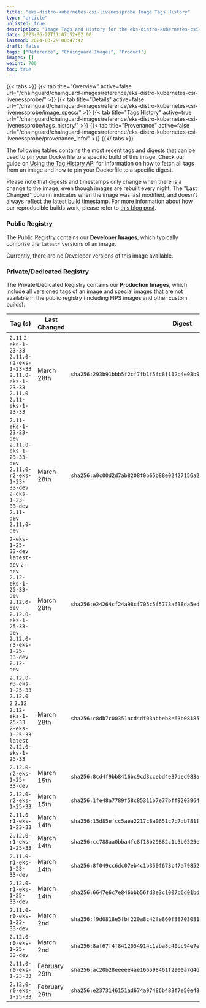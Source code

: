 ```yaml
---
title: "eks-distro-kubernetes-csi-livenessprobe Image Tags History"
type: "article"
unlisted: true
description: "Image Tags and History for the eks-distro-kubernetes-csi-livenessprobe Chainguard Image"
date: 2023-06-22T11:07:52+02:00
lastmod: 2024-03-29 00:47:42
draft: false
tags: ["Reference", "Chainguard Images", "Product"]
images: []
weight: 700
toc: true
---
```


{{< tabs >}}
{{< tab title="Overview" active=false url="/chainguard/chainguard-images/reference/eks-distro-kubernetes-csi-livenessprobe/" >}}
{{< tab title="Details" active=false url="/chainguard/chainguard-images/reference/eks-distro-kubernetes-csi-livenessprobe/image_specs/" >}}
{{< tab title="Tags History" active=true url="/chainguard/chainguard-images/reference/eks-distro-kubernetes-csi-livenessprobe/tags_history/" >}}
{{< tab title="Provenance" active=false url="/chainguard/chainguard-images/reference/eks-distro-kubernetes-csi-livenessprobe/provenance_info/" >}}
{{</ tabs >}}

The following tables contains the most recent tags and digests that can be used to pin your Dockerfile to a specific build of this image. Check our guide on [Using the Tag History API](/chainguard/chainguard-images/using-the-tag-history-api/) for information on how to fetch all tags from an image and how to pin your Dockerfile to a specific digest.

Please note that digests and timestamps only change when there is a change to the image, even though images are rebuilt every night. The "Last Changed" column indicates when the image was last modified, and doesn't always reflect the latest build timestamp. For more information about how our reproducible builds work, please refer to [this blog post](https://www.chainguard.dev/unchained/reproducing-chainguards-reproducible-image-builds).

### Public Registry
The Public Registry contains our **Developer Images**, which typically comprise the `latest*` versions of an image.

Currently, there are no Developer versions of this image available.

### Private/Dedicated Registry
The Private/Dedicated Registry contains our **Production Images**, which include all versioned tags of an image and special images that are not available in the public registry (including FIPS images and other custom builds).

| Tag (s)                                                                                                                                       | Last Changed  | Digest                                                                    |
|-----------------------------------------------------------------------------------------------------------------------------------------------|---------------|---------------------------------------------------------------------------|
|  `2.11` `2-eks-1-23-33` `2.11.0-r2-eks-1-23-33` `2.11.0-eks-1-23-33` `2.11.0` `2.11-eks-1-23-33`                                              | March 28th    | `sha256:293b91bbb5f2cf7fb1f5fc8f112b4e03b95f80c67fb8f59b4096345592f91f93` |
|  `2.11-eks-1-23-33-dev` `2.11.0-eks-1-23-33-dev` `2.11.0-r2-eks-1-23-33-dev` `2-eks-1-23-33-dev` `2.11-dev` `2.11.0-dev`                      | March 28th    | `sha256:a0c00d2d7ab8208f0b65b88e02427156a2846b32dab0d6196b8d9ac545676597` |
|  `2-eks-1-25-33-dev` `latest-dev` `2-dev` `2.12-eks-1-25-33-dev` `2.12.0-dev` `2.12.0-eks-1-25-33-dev` `2.12.0-r3-eks-1-25-33-dev` `2.12-dev` | March 28th    | `sha256:e24264cf24a98cf705c5f5773a638da5ed563ac0cd5873061d3e66685989e6f3` |
|  `2.12.0-r3-eks-1-25-33` `2.12.0` `2` `2.12` `2.12-eks-1-25-33` `2-eks-1-25-33` `latest` `2.12.0-eks-1-25-33`                                 | March 28th    | `sha256:c8db7c00351acd4df03abbeb3e63b08185680de4ecb94aa85daef8f57bccab10` |
|  `2.12.0-r2-eks-1-25-33-dev`                                                                                                                  | March 15th    | `sha256:8cd4f9bb8416bc9cd3ccebd4e37ded983a227cebce27cf13f636b43d040cd4ca` |
|  `2.12.0-r2-eks-1-25-33`                                                                                                                      | March 15th    | `sha256:1fe48a7789f58c85311b7e77bff92039645931f25f057d9e992981f41d60a956` |
|  `2.11.0-r1-eks-1-23-33`                                                                                                                      | March 14th    | `sha256:15d85efcc5aea2217c8a0651c7b7db781f432a4413bd2edde15ddac745a33e36` |
|  `2.12.0-r1-eks-1-25-33`                                                                                                                      | March 14th    | `sha256:cc788aa0bba4fc8f18b29882c1b5b0525e61636cef7141ac2ab5115e8e538066` |
|  `2.11.0-r1-eks-1-23-33-dev`                                                                                                                  | March 14th    | `sha256:8f049cc6dc07eb4c1b350f673c47a7985271b9510ae98d2c526e5bca63603939` |
|  `2.12.0-r1-eks-1-25-33-dev`                                                                                                                  | March 14th    | `sha256:6647e6c7e846bbb56fd3e3c1007b6d01bdc96c6c27e453e80f4eca8d66f25627` |
|  `2.11.0-r0-eks-1-23-33-dev`                                                                                                                  | March 2nd     | `sha256:f9d0818e5fbf220a8c42fe860f38703081122406cc4e0fcc2e6d3194ce40c1dd` |
|  `2.12.0-r0-eks-1-25-33-dev`                                                                                                                  | March 2nd     | `sha256:8af67f4f8412054914c1aba8c40bc94e7e3c89823735c1de960146a65ed17477` |
|  `2.11.0-r0-eks-1-23-33`                                                                                                                      | February 29th | `sha256:ac20b28eeeee4ae166598461f2900a7d4dc0a95fb2af1f3c347677b84bbcae0f` |
|  `2.12.0-r0-eks-1-25-33`                                                                                                                      | February 29th | `sha256:e2373146151ad674a97486b483f7e50e43a22b48114347b15defea5f567a949b` |


